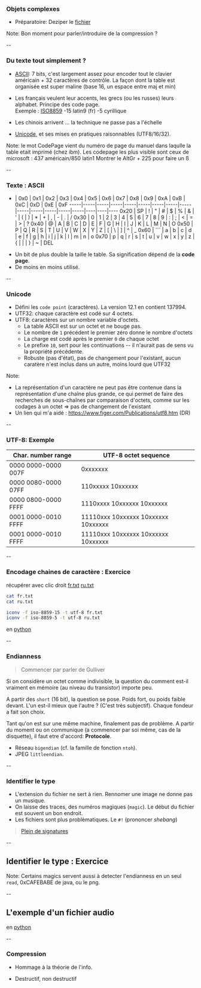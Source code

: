 ### Objets complexes

- Préparatoire: Deziper le [fichier]()

Note:
Bon moment pour parler/introduire de la compression ?

--

### Du texte tout simplement ?


- [ASCII]: 7 bits, c'est largement assez pour encoder tout le
  clavier américain + 32 caractères de contrôle.
  La façon dont la table est organisée est super maline
  (base 16, un espace entre maj et min)

- Les français veulent leur accents, les grecs (ou les russes) leurs
  alphabet. Principe des code page. \
  Exemple : [ISO8859] -15 latin9 (fr) -5 cyrillique

- Les chinois arrivent ... la technique ne passe pas a l'échelle

- [Unicode], et ses mises en pratiques raisonnables (UTF8/16/32).


[ASCII]: https://fr.wikipedia.org/wiki/American_Standard_Code_for_Information_Interchange
[ISO8859]: https://fr.wikipedia.org/wiki/ISO/CEI_8859
[Unicode]: https://fr.wikipedia.org/wiki/Unicode

Note:
le mot CodePage vient du numéro de page du manuel dans laqulle la table etait
imprimé (chez ibm). Les codepage les plus visible sont ceux de microsoft : 437
américain/850 latin1
Montrer le AltGr + 225 pour faire un ß

--
### Texte : ASCII

  -  | 0x0 | 0x1 | 0x2 | 0x3 | 0x4 | 0x5 | 0x6 | 0x7 | 0x8 | 0x9 | 0xA | 0xB | 0xC | 0xD | 0xE | 0xF
-----|-----|-----|-----|-----|-----|-----|-----|-----|-----|-----|-----|-----|-----|----|----|----
0x20 | SP  | !   |  "  |  #  |  $  |  %  |  &  |  '  |  (  |  )  |  *  |  +  |  ,  | -  | .  | /
0x30 | 0   |  1  |  2  |  3  |  4  |  5  |  6  |  7  |  8  |  9  |  :  |  ;  |  <  | =  | >  | ?
0x40 | @   | A   |  B  |  C  |  D  |  E  |  F  |  G  |  H  |  I  |  J  |  K  |  L  | M  | N  | O
0x50 | P   | Q   |  R  |  S  |  T  |  U  |  V  |  W  |  X  |  Y  |  Z  |  [  |  \  | ]  | ^  | _
0x60 | `\``  | a |  b  |  c  |  d  |  e  |  f  |  g  |  h  |  i  |  j  |  k  |  l  | m  | n  | o
0x70 | p   |  q  |  r  |  s  |  t  |  u  |  v  |  w  |  x  |  y  |  z  |  {  |  |  | }  | ~  | DEL
<!-- .element: class="stretch" style="max-width: 100%; font-size: 20px;" -->

- Un bit de plus double la taille le table. Sa signification dépend de la **code page**.
- De moins en moins utilisé.

--

### Unicode

- Défini les `code point` (caractères). La version 12.1 en contient 137994.
- UTF32: chaque caractère  est codé sur 4 octets.
- UTF8: caractères sur un nombre variable d'octets.
  - La table ASCII est sur un octet et ne bouge pas.
  - Le nombre de `1` précédent le premier zéro donne le nombre d'octets
  - La charge est codé après le premier `0` de chaque octet
  - Le prefixe `10`, sert pour les continuations -- il n'aurait pas de sens vu la propriété précédente.
  - Robuste (pas d'état), pas de changement pour l'existant, aucun caratère n'est inclus dans un autre, moins lourd que UTF32


Note:
- La représentation d'un caractère ne peut pas être contenue dans la représentation d'une chaîne plus grande, ce qui permet de faire des recherches de sous-chaînes par comparaison d'octets, comme sur les codages à un octet => pas de changement de l'existant
- Un lien qui m'a aidé : https://www.figer.com/Publications/utf8.htm (DR)

--

### UTF-8: Exemple

Char. number range  |        UTF-8 octet sequence
--------------------|---------------------------------------------
0000 0000-0000 007F | 0xxxxxxx
0000 0080-0000 07FF | 110xxxxx 10xxxxxx
0000 0800-0000 FFFF | 1110xxxx 10xxxxxx 10xxxxxx
0001 0000-0010 FFFF | 11110xxx 10xxxxxx 10xxxxxx 10xxxxxx
0001 0000-0010 FFFF | 11110xxx 10xxxxxx 10xxxxxx 10xxxxxx


--

### Encodage chaines de caractère : Exercice

récupérer avec clic droit [fr.txt](data/fr.txt) [ru.txt](data/ru.txt)

```bash
cat fr.txt
cat ru.txt
```

```bash
iconv -f iso-8859-15 -t utf-8 fr.txt
iconv -f iso-8859-5 -t utf-8 ru.txt
```

en [python](data/poem.py)

--

### Endianness

> Commencer par parler de Gulliver

Si on considère un octet comme indivisible, la question du comment est-il
vraiment en mémoire (au niveau du transistor) importe peu.

A partir des `short` (16 bit), la question se pose. Poids fort, ou poids faible
devant. L'un est-il mieux que l'autre ? (C'est très subjectif). Chaque fondeur
a fait son choix.

Tant qu'on est sur une même machine, finalement pas de problème. A partir du
moment ou on communique (a commencer par soi même, cas de la disquette), il
faut etre d'accord: **Protocole**.

- Réseau `bigendian` (cf. la famille de fonction `ntoh`).
- JPEG `littleendian`.

--

###  Identifier le type

- L'extension du fichier ne sert à rien. Rennomer une image ne donne pas un musique.
- On laisse des traces, des numéros magiques (`magic`). Le début du fichier est souvent un bon endroit.
- Les fichiers sont plus problèmatiques. Le `#!` (prononcer *shebang*)

> [Plein de signatures](https://en.wikipedia.org/wiki/List_of_file_signatures)

--

## Identifier le type : Exercice



Note:
Certains magics servent aussi à detecter l'endianness en un seul `read`,
0xCAFEBABE de java, ou le png.

--

## L'exemple d'un fichier audio

en [python](data/signal.py)


--

### Compression

- Hommage à la théorie de l'info.

- Destructif, non destructif
